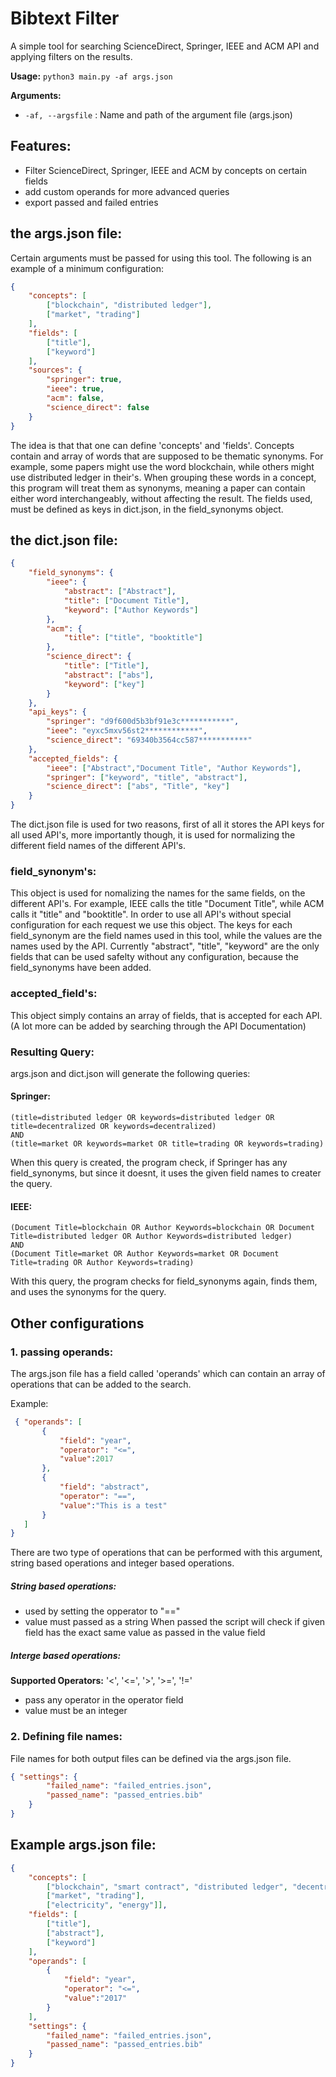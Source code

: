 # Bibtext Filter

A simple tool for searching ScienceDirect, Springer, IEEE and ACM API and applying filters on the results. 

**Usage:** `python3 main.py -af args.json`

**Arguments:**
   - `-af, --argsfile` : Name and path of the argument file (args.json)
 
## Features:
- Filter ScienceDirect, Springer, IEEE and ACM by concepts on certain fields
- add custom operands for more advanced queries
- export passed and failed entries


## the args.json file:
Certain arguments must be passed for using this tool. The following is an example of a minimum configuration:
```json
{
    "concepts": [
        ["blockchain", "distributed ledger"], 
        ["market", "trading"]
    ],
    "fields": [
        ["title"],
        ["keyword"]
    ],
    "sources": {
        "springer": true,
        "ieee": true,
        "acm": false,
        "science_direct": false
    }
}
```
The idea is that that one can define 'concepts' and 'fields'. Concepts contain and array of words that are supposed to be thematic synonyms. For example, some papers might use the word blockchain, while others might use distributed ledger in their's. When grouping these words in a concept, this program will treat them as synonyms, meaning a paper can contain either word interchangeably, without affecting the result. The fields used, must be defined as keys in dict.json, in the field_synonyms object.


## the dict.json file:
```json
{
    "field_synonyms": {
        "ieee": {
            "abstract": ["Abstract"],
            "title": ["Document Title"],
            "keyword": ["Author Keywords"]
        },
        "acm": {
            "title": ["title", "booktitle"]
        },
        "science_direct": {
            "title": ["Title"],
            "abstract": ["abs"],
            "keyword": ["key"]
        }
    },
    "api_keys": {
        "springer": "d9f600d5b3bf91e3c***********",
        "ieee": "eyxc5mxv56st2************",
        "science_direct": "69340b3564cc587***********"
    },
    "accepted_fields": {
        "ieee": ["Abstract","Document Title", "Author Keywords"],
        "springer": ["keyword", "title", "abstract"],
        "science_direct": ["abs", "Title", "key"]
    }   
}
```

The dict.json file is used for two reasons, first of all it stores the API keys for all used API's, more importantly though, it is used for normalizing the different field names of the different API's. 

### field_synonym's:
This object is used for nomalizing the names for the same fields, on the different API's. For example, IEEE calls the title "Document Title", while ACM calls it "title" and "booktitle". In order to use all API's without special configuration for each request we use this object. The keys for each field_synonym are the field names used in this tool, while the values are the names used by the API. Currently "abstract", "title", "keyword" are the only fields that can be used safelty without any configuration, because the field_synonyms have been added. 

### accepted_field's:
This object simply contains an array of fields, that is accepted for each API. (A lot more can be added by searching through the API Documentation)
### Resulting Query:
args.json and dict.json will generate the following queries:

#### Springer:
```
(title=distributed ledger OR keywords=distributed ledger OR title=decentralized OR keywords=decentralized)
AND
(title=market OR keywords=market OR title=trading OR keywords=trading)
```
When this query is created, the program check, if Springer has any field_synonyms, but since it doesnt, it uses the given field names to creater the query.

#### IEEE:
```
(Document Title=blockchain OR Author Keywords=blockchain OR Document Title=distributed ledger OR Author Keywords=distributed ledger)
AND
(Document Title=market OR Author Keywords=market OR Document Title=trading OR Author Keywords=trading)
```
With this query, the program checks for field_synonyms again, finds them, and uses the synonyms for the query. 

## Other configurations

### 1. passing operands:
The args.json file has a field called 'operands' which can contain an array of operations that can be added to the search. 

Example:
 ```json
  { "operands": [
        {   
            "field": "year", 
            "operator": "<=", 
            "value":2017
        },
        {   
            "field": "abstract", 
            "operator": "==", 
            "value":"This is a test"
        }
    ]
}
 ```
 
 There are two type of operations that can be performed with this argument, string based operations and integer based operations. 
 
 ##### String based operations:
 
 - used by setting the opperator to "=="
 - value must passed as a string
 When passed the script will check if given field has the exact same value as passed in the value field

##### Interge based operations:
**Supported Operators:** '<', '<=', '>', '>=', '!='
- pass any operator in the operator field
- value must be an integer


### 2. Defining file names:

File names for both output files can be defined via the args.json file. 

```json
{ "settings": {
        "failed_name": "failed_entries.json",
        "passed_name": "passed_entries.bib"
    }
}
```

## Example args.json file:

```json
{
    "concepts": [
        ["blockchain", "smart contract", "distributed ledger", "decentralized"], 
        ["market", "trading"], 
        ["electricity", "energy"]],
    "fields": [
        ["title"],
        ["abstract"],
        ["keyword"]
    ],
    "operands": [
        {   
            "field": "year", 
            "operator": "<=", 
            "value":"2017"
        }
    ],
    "settings": {
        "failed_name": "failed_entries.json",
        "passed_name": "passed_entries.bib"
    }
}
```





















